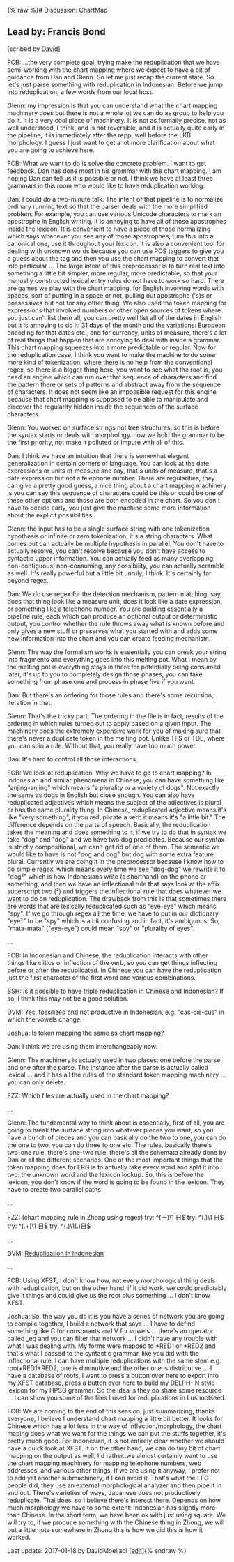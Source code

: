 {% raw %}# Discussion: ChartMap

## Lead by: Francis Bond

\[scribed by [David](https://delph-in.github.io/docs/garage/DavidMoeljadi)\]

FCB: ...the very complete goal, trying make the reduplication that we
have semi-working with the chart mapping where we expect to have a bit
of guidance from Dan and Glenn. So let me just recap the current state.
So let's just parse something with reduplication in Indonesian. Before
we jump into reduplication, a few words from our local host.

Glenn: my impression is that you can understand what the chart mapping
machinery does but there is not a whole lot we can do as group to help
you do it. It is a very cool piece of machinery. It is not as formally
precise, not as well understood, I think, and is not reversible, and it
is actually quite early in the pipeline, it is immediately after the
repp, well before the LKB morphology. I guess I just want to get a lot
more clarification about what you are going to achieve here.

FCB: What we want to do is solve the concrete problem. I want to get
feedback. Dan has done most in his grammar with the chart mapping. I am
hoping Dan can tell us it is possible or not. I think we have at least
three grammars in this room who would like to have reduplication
working.

Dan: I could do a two-minute talk. The intent of that pipeline is to
normalize ordinary running text so that the parser deals with the more
simplified problem. For example, you can use various Unicode characters
to mark an apostrophe in English writing. It is annoying to have all of
those apostrophes inside the lexicon. It is convenient to have a piece
of those normalizing which says whenever you see any of those
apostrophes, turn this into a canonical one, use it throughout your
lexicon. It is also a convenient tool for dealing with unknown words
because you can use POS taggers to give you a guess about the tag and
then you use the chart mapping to convert that into particular ... The
large intent of this preprocessor is to turn real text into something a
little bit simpler, more regular, more predictable, so that your
manually constructed lexical entry rules do not have to work so hard.
There are games we play with the chart mapping, for English involving
words with spaces, sort of putting in a space or not, pulling out
apostrophe ('s)s or possessives but not for any other thing. We also
used the token mapping for expressions that involved numbers or other
open sources of tokens where you just can't list them all, you can
pretty well list all of the dates in English but it is annoying to do
it: 31 days of the month and the variations: European encoding for that
dates etc., and for currency, units of measure, there's a lot of real
things that happen that are annoying to deal with inside a grammar. This
chart mapping squeezes into a more predictable or regular. Now for the
reduplication case, I think you want to make the machine to do some more
kind of tokenization, where there is no help from the conventional
regex, so there is a bigger thing here, you want to see what the root
is, you need an engine which can run over that sequence of characters
and find the pattern there or sets of patterns and abstract away from
the sequence of characters. It does not seem like an impossible request
for this engine because that chart mapping is supposed to be able to
manipulate and discover the regularity hidden inside the sequences of
the surface characters.

Glenn: You worked on surface strings not tree structures, so this is
before the syntax starts or deals with morphology. how we hold the
grammar to be the first priority, not make it polluted or impure with
all of this.

Dan: I think we have an intuition that there is somewhat elegant
generalization in certain corners of language. You can look at the date
expressions or units of measure and say, that's units of measure, that's
a date expression but not a telephone number. There are regularities,
they can give a pretty good guess, a nice thing about a chart mapping
machinery is you can say this sequence of characters could be this or
could be one of these other options and those are both encoded in the
chart. So you don't have to decide early, you just give the machine some
more information about the explicit possibilities.

Glenn: the input has to be a single surface string with one tokenization
hypothesis or infinite or zero tokenization, it's a string characters.
What comes out can actually be multiple hypothesis in parallel. You
don't have to actually resolve, you can't resolve because you don't have
access to syntactic upper information. You can actually feed as many
overlapping, non-contiguous, non-consuming, any possibility, you can
actually scramble as well. It's really powerful but a little bit unruly,
I think. It's certainly far beyond regex.

Dan: We do use regex for the detection mechanism, pattern matching, say,
does that thing look like a measure unit, does it look like a date
expression, or something like a telephone number. You are building
essentially a pipeline rule, each which can produce an optional output
or deterministic output, you control whether the rule throws away what
is known before and only gives a new stuff or preserves what you started
with and adds some new information into the chart and you can create
feeding mechanism.

Glenn: The way the formalism works is essentially you can break your
string into fragments and everything goes into this melting pot. What I
mean by the melting pot is everything stays in there for potentially
being consumed later, it's up to you to completely design those phases,
you can take something from phase one and process in phase five if you
want.

Dan: But there's an ordering for those rules and there's some recursion,
iteration in that.

Glenn: That's the tricky part. The ordering in the file is in fact,
results of the ordering in which rules turned out to apply based on a
given input. The machinery does the extremely expensive work for you of
making sure that there's never a duplicate token in the melting pot.
Unlike TFS or TDL, where you can spin a rule. Without that, you really
have too much power.

Dan: It's hard to control all those interactions.

FCB: We look at reduplication. Why we have to go to chart mapping? In
Indonesian and similar phenomena in Chinese, you can have something like
"anjing-anjing" which means "a plurality or a variety of dogs". Not
exactly the same as dogs in English but close enough. You can also have
reduplicated adjectives which means the subject of the adjectives is
plural or has the same plurality thing. In Chinese, reduplicated
adjective means it's like "very something", if you reduplicate a verb it
means it's "a little bit." The difference depends on the parts of
speech. Basically, the reduplication takes the meaning and does
something to it, if we try to do that in syntax we take "dog" and "dog"
and we have two dog predicates. Because our syntax is strictly
compositional, we can't get rid of one of them. The semantic we would
like to have is not "dog and dog" but dog with some extra feature
plural. Currently we are doing it in the preprocessor because I know how
to do simple regex, which means every time we see "dog-dog" we rewrite
it to "dog²" which is how Indonesians write (a shorthand) on the phone
or something, and then we have an inflectional rule that says look at
the affix superscript two (²) and triggers the inflectional rule that
does whatever we want to do on reduplication. The drawback from this is
that sometimes there are words that are lexically reduplicated such as
"eye-eye" which means "spy". If we go through regex all the time, we
have to put in our dictionary "eye²" to be "spy" which is a bit
confusing and in fact, it's ambiguous. So, "mata-mata" ("eye-eye") could
mean "spy" or "plurality of eyes".

...

FCB: In Indonesian and Chinese, the reduplication interacts with other
things like clitics or inflection of the verb, so you can get things
inflecting before or after the reduplicated. In Chinese you can have the
reduplication just the first character of the first word and various
combinations.

SSH: Is it possible to have triple reduplication in Chinese and
Indonesian? If so, I think this may not be a good solution.

DVM: Yes, fossilized and not productive in Indonesian, e.g.
"cas-cis-cus" in which the vowels change.

Joshua: Is token mapping the same as chart mapping?

Dan: I think we are using them interchangeably now.

Glenn: The machinery is actually used in two places: one before the
parse, and one after the parse. The instance after the parse is actually
called lexical ... and it has all the rules of the standard token
mapping machinery ... you can only delete.

FZZ: Which files are actually used in the chart mapping?

...

Glenn: The fundamental way to think about is essentially, first of all,
you are going to break the surface string into whatever pieces you want,
so you have a bunch of pieces and you can basically do the two to one,
you can do the one to two, you can do three to one etc. The rules,
basically there's two-one rule, there's one-two rule, there's all the
schemata already done by Dan or all the different scenarios. One of the
most important things that the token mapping does for ERG is to actually
take every word and split it into two: the unknown word and the lexicon
lookup. So, this is before the lexicon, you don't know if the word is
going to be found in the lexicon. They have to create two parallel
paths.

...

FZZ: (chart mapping rule in Zhong using regex) try: ^(十)\\1 日$ try:
^(.)\\1 日$ try: ^(.+)\\1 日$ try: ^(.)\\1(.)日$

...

DVM: [Reduplication in Indonesian](https://delph-in.github.io/docs/grammars/LADIndonesianMorphology)

...

FCB: Using XFST, I don't know how, not every morphological thing deals
with reduplication, but on the other hand, if it did work, we could
predictably give it things and could give us the root plus something ...
I don't know XFST.

Joshua: So, the way you do it is you have a series of network you are
going to compile together, I build a network that says ... I have to
defind something like C for consonants and V for vowels ... there's an
operator called \_eq and you can filter that network ... I didn't have
any trouble with what I was dealing with. My forms were mapped to +RED1
or +RED2 and that's what I passed to the syntactic grammar, like you did
with the inflectional rule. I can have multiple reduplications with the
same stem e.g. root+RED1+RED2, one is diminutive and the other one is
distributive ... I have a database of roots, I want to press a button
over here to export into my XFST database, press a button over here to
build my DELPH-IN style lexicon for my HPSG grammar. So the idea is they
do share some resource ... I can show you some of the files I used for
reduplications in Lushootseed.

FCB: We are coming to the end of this session, just summarizing, thanks
everyone, I believe I understand chart mapping a little bit better. It
looks for Chinese which has a lot less in the way of
inflection/morphology, the chart maping does what we want for the things
we can put the stuffs together, it's pretty much good. For Indonesian,
it is not entirely clear whether we should have a quick look at XFST. If
on the other hand, we can do tiny bit of chart mapping on the output as
well, I'd rather..we almost certainly want to use the chart mapping
machinery for mapping telephone numbers, web addresses, and various
other things. If we are using it anyway, I prefer not to add yet another
submachinery, if I can avoid it. That's what the LFG people did, they
use an external morphological analyzer and then pipe it in and out.
There's varieties of ways, Japanese does not productively reduplicate.
Thai does, so I believe there's interest there. Depends on how much
morphology we have to some extent: Indonesian has slightly more than
Chinese. In the short term, we have been ok with just using square. We
will try to, if we produce something with the Chinese thing in Zhong, we
will put a little note somewhere in Zhong this is how we did this is how
it worked.

Last update: 2017-01-18 by DavidMoeljadi [[edit](https://github.com/delph-in/docs/wiki/CapitolHillChartMap/_edit)]{% endraw %}